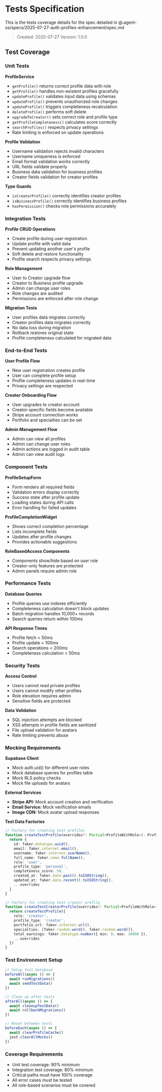# Tests Specification

This is the tests coverage details for the spec detailed in @.agent-os/specs/2025-07-27-auth-profiles-enhancement/spec.md

> Created: 2025-07-27
> Version: 1.0.0

## Test Coverage

### Unit Tests

**ProfileService**
- `getProfile()` returns correct profile data with role
- `getProfile()` handles non-existent profiles gracefully
- `updateProfile()` validates input data using schemas
- `updateProfile()` prevents unauthorized role changes
- `updateProfile()` triggers completeness recalculation
- `deleteProfile()` performs soft delete
- `upgradeToCreator()` sets correct role and profile type
- `getProfileCompleteness()` calculates score correctly
- `searchProfiles()` respects privacy settings
- Rate limiting is enforced on update operations

**Profile Validation**
- Username validation rejects invalid characters
- Username uniqueness is enforced
- Email format validation works correctly
- URL fields validate properly
- Business data validation for business profiles
- Creator fields validation for creator profiles

**Type Guards**
- `isCreatorProfile()` correctly identifies creator profiles
- `isBusinessProfile()` correctly identifies business profiles
- `hasPermission()` checks role permissions accurately

### Integration Tests

**Profile CRUD Operations**
- Create profile during user registration
- Update profile with valid data
- Prevent updating another user's profile
- Soft delete and restore functionality
- Profile search respects privacy settings

**Role Management**
- User to Creator upgrade flow
- Creator to Business profile upgrade
- Admin can change user roles
- Role changes are audited
- Permissions are enforced after role change

**Migration Tests**
- User profiles data migrates correctly
- Creator profiles data migrates correctly
- No data loss during migration
- Rollback restores original state
- Profile completeness calculated for migrated data

### End-to-End Tests

**User Profile Flow**
- New user registration creates profile
- User can complete profile setup
- Profile completeness updates in real-time
- Privacy settings are respected

**Creator Onboarding Flow**
- User upgrades to creator account
- Creator-specific fields become available
- Stripe account connection works
- Portfolio and specialties can be set

**Admin Management Flow**
- Admin can view all profiles
- Admin can change user roles
- Admin actions are logged in audit table
- Admin can view audit logs

### Component Tests

**ProfileSetupForm**
- Form renders all required fields
- Validation errors display correctly
- Success state after profile update
- Loading states during API calls
- Error handling for failed updates

**ProfileCompletionWidget**
- Shows correct completion percentage
- Lists incomplete fields
- Updates after profile changes
- Provides actionable suggestions

**RoleBasedAccess Components**
- Components show/hide based on user role
- Creator-only features are protected
- Admin panels require admin role

### Performance Tests

**Database Queries**
- Profile queries use indexes efficiently
- Completeness calculation doesn't block updates
- Batch migration handles 10,000+ records
- Search queries return within 100ms

**API Response Times**
- Profile fetch < 50ms
- Profile update < 100ms
- Search operations < 200ms
- Completeness calculation < 50ms

### Security Tests

**Access Control**
- Users cannot read private profiles
- Users cannot modify other profiles
- Role elevation requires admin
- Sensitive fields are protected

**Data Validation**
- SQL injection attempts are blocked
- XSS attempts in profile fields are sanitized
- File upload validation for avatars
- Rate limiting prevents abuse

### Mocking Requirements

**Supabase Client**
- Mock auth.uid() for different user roles
- Mock database queries for profiles table
- Mock RLS policy checks
- Mock file uploads for avatars

**External Services**
- **Stripe API:** Mock account creation and verification
- **Email Service:** Mock verification emails
- **Image CDN:** Mock avatar upload responses

**Test Data Factories**
```typescript
// Factory for creating test profiles
function createTestProfile(overrides?: Partial<ProfileWithRole>): ProfileWithRole {
  return {
    id: faker.datatype.uuid(),
    email: faker.internet.email(),
    username: faker.internet.userName(),
    full_name: faker.name.fullName(),
    role: 'user',
    profile_type: 'personal',
    completeness_score: 50,
    created_at: faker.date.past().toISOString(),
    updated_at: faker.date.recent().toISOString(),
    ...overrides
  }
}

// Factory for creating test creator profile
function createTestCreatorProfile(overrides?: Partial<ProfileWithRole>): ProfileWithRole {
  return createTestProfile({
    role: 'creator',
    profile_type: 'creator',
    portfolio_url: faker.internet.url(),
    specialties: [faker.random.word(), faker.random.word()],
    total_earnings: faker.datatype.number({ min: 0, max: 10000 }),
    ...overrides
  })
}
```

### Test Environment Setup

```typescript
// Setup test database
beforeAll(async () => {
  await runMigrations()
  await seedTestData()
})

// Clean up after tests
afterAll(async () => {
  await cleanupTestData()
  await rollbackMigrations()
})

// Reset between tests
beforeEach(async () => {
  await clearProfileCache()
  jest.clearAllMocks()
})
```

### Coverage Requirements

- Unit test coverage: 90% minimum
- Integration test coverage: 80% minimum
- Critical paths must have 100% coverage
- All error cases must be tested
- All role-based scenarios must be covered